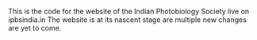 This is the code for the website of the Indian Photobiology Society live on ipbsindia.in
The website is at its nascent stage are multiple new changes are yet to come.
